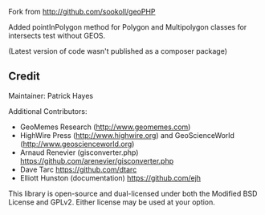 Fork from http://github.com/sookoll/geoPHP

Added pointInPolygon method for Polygon and Multipolygon classes for intersects test without GEOS.

(Latest version of code wasn't published as a composer package)

Credit
-------------------------------------------------

Maintainer: Patrick Hayes

Additional Contributors:

 * GeoMemes Research (<http://www.geomemes.com>)
 * HighWire Press (<http://www.highwire.org>) and GeoScienceWorld (<http://www.geoscienceworld.org>)
 * Arnaud Renevier (gisconverter.php) <https://github.com/arenevier/gisconverter.php>
 * Dave Tarc <https://github.com/dtarc>
 * Elliott Hunston (documentation) <https://github.com/ejh>

This library is open-source and dual-licensed under both the Modified BSD License and GPLv2. Either license may be used at your option.           
